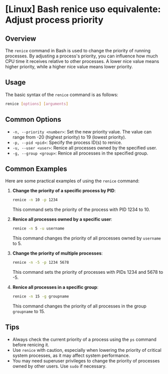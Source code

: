 # [Linux] Bash renice uso equivalente: Adjust process priority

## Overview
The `renice` command in Bash is used to change the priority of running processes. By adjusting a process's priority, you can influence how much CPU time it receives relative to other processes. A lower nice value means higher priority, while a higher nice value means lower priority.

## Usage
The basic syntax of the `renice` command is as follows:

```bash
renice [options] [arguments]
```

## Common Options
- `-n, --priority <number>`: Set the new priority value. The value can range from -20 (highest priority) to 19 (lowest priority).
- `-p, --pid <pid>`: Specify the process ID(s) to renice.
- `-u, --user <user>`: Renice all processes owned by the specified user.
- `-g, --group <group>`: Renice all processes in the specified group.

## Common Examples
Here are some practical examples of using the `renice` command:

1. **Change the priority of a specific process by PID**:
   ```bash
   renice -n 10 -p 1234
   ```
   This command sets the priority of the process with PID 1234 to 10.

2. **Renice all processes owned by a specific user**:
   ```bash
   renice -n 5 -u username
   ```
   This command changes the priority of all processes owned by `username` to 5.

3. **Change the priority of multiple processes**:
   ```bash
   renice -n -5 -p 1234 5678
   ```
   This command sets the priority of processes with PIDs 1234 and 5678 to -5.

4. **Renice all processes in a specific group**:
   ```bash
   renice -n 15 -g groupname
   ```
   This command changes the priority of all processes in the group `groupname` to 15.

## Tips
- Always check the current priority of a process using the `ps` command before renicing it.
- Use `renice` with caution, especially when lowering the priority of critical system processes, as it may affect system performance.
- You may need superuser privileges to change the priority of processes owned by other users. Use `sudo` if necessary.